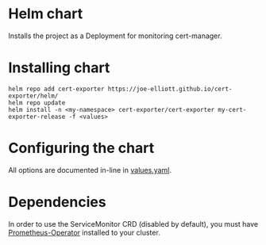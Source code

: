 # Helm chart

Installs the project as a Deployment for monitoring cert-manager.

# Installing chart

```
helm repo add cert-exporter https://joe-elliott.github.io/cert-exporter/helm/
helm repo update
helm install -n <my-namespace> cert-exporter/cert-exporter my-cert-exporter-release -f <values>
```

# Configuring the chart

All options are documented in-line in [values.yaml](./values.yaml).

# Dependencies

In order to use the ServiceMonitor CRD (disabled by default), you must have [Prometheus-Operator](https://github.com/prometheus-operator/prometheus-operator) installed to your cluster.